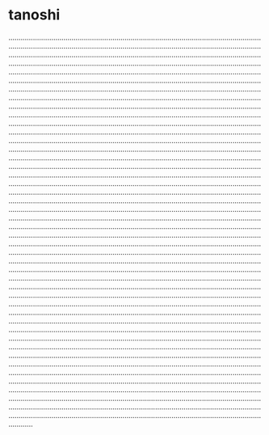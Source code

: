 # tanoshi
........................................................................................................................................................................................................................................................................................................................................................................................................................................................................................................................................................................................................................................................................................................................................................................................................................................................................................................................................................................................................................................................................................................................................................................................................................................................................................................................................................................................................................................................................................................................................................................................................................................................................................................................................................................................................................................................................................................................................................................................................................................................................................................................................................................................................................................................................................................................................................................................................................................................................................................................................................................................................................................................................................................................................................................................................................................................................................................................................................................................................................................................................................................................................................................................................................................................................................................................................................................................................................................................................................................................................................................................................................................................................................................................................................................................................................................................................................................................................................................................................................................................................................................................................................................................................................................................................................................................................................................................................................................................................................................................................................................................................................................................................................................................................................................................................................................................................................................................................................................................................................................................................................................................................................................................................................................................................................................................................................................................................................................................................................................................................................................................................................................................................................................................................................................................................................